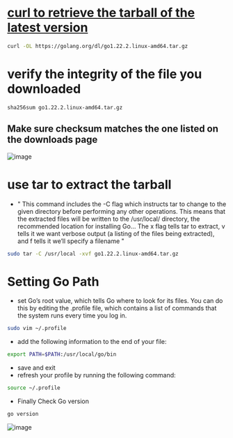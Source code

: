 # [curl to retrieve the tarball of the latest version](https://go.dev/dl/)
``` sh
curl -OL https://golang.org/dl/go1.22.2.linux-amd64.tar.gz
```

# verify the integrity of the file you downloaded
```
sha256sum go1.22.2.linux-amd64.tar.gz
```
## Make sure checksum matches the one listed on the downloads page
![image](https://github.com/KRIISHSHARMA/go-installation/assets/86760658/a836db29-95cd-4c0f-8b69-3aa5715a4e00)

# use tar to extract the tarball
- " This command includes the -C flag which instructs tar to change to the given directory before performing any other operations. This means that the extracted files will be written to the /usr/local/ directory, the recommended location for installing Go… The x flag tells tar to extract, v tells it we want verbose output (a listing of the files being extracted), and f tells it we’ll specify a filename "

``` sh
sudo tar -C /usr/local -xvf go1.22.2.linux-amd64.tar.gz
```

# Setting Go Path 
- set Go’s root value, which tells Go where to look for its files. You can do this by editing the .profile file, which contains a list of commands that the system runs every time you log in.

``` sh
sudo vim ~/.profile
```
-  add the following information to the end of your file:

``` sh
export PATH=$PATH:/usr/local/go/bin
```
- save and exit
- refresh your profile by running the following command:

``` sh
source ~/.profile
```

- Finally Check Go version

``` sh
go version
```
![image](https://github.com/KRIISHSHARMA/go-installation/assets/86760658/9d48670d-2b44-48dd-ab06-4bc3d3e3bf59)





